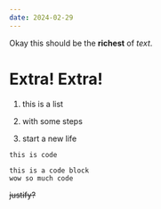 ```yaml
---
date: 2024-02-29
---
```

Okay this should be the **richest** of _text_.

# Extra! Extra!

1.  this is a list
    
2.  with some steps
    
3.  start a new life
    

`this is code`

    this is a code block
    wow so much code

<p style="text-align: justify"><s>justify?</s></p>